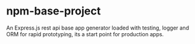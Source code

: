 # npm-base-project
An Express.js rest api  base app generator loaded with testing, logger and ORM for rapid prototyping, its a start point for production apps.

